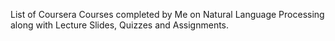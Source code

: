 List of Coursera Courses completed by Me on Natural Language Processing along with Lecture Slides, Quizzes and Assignments.
